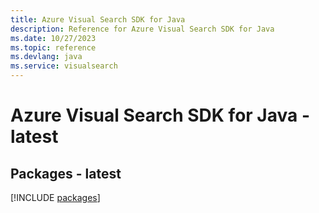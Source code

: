 ```yaml
---
title: Azure Visual Search SDK for Java
description: Reference for Azure Visual Search SDK for Java
ms.date: 10/27/2023
ms.topic: reference
ms.devlang: java
ms.service: visualsearch
---
```

# Azure Visual Search SDK for Java - latest
## Packages - latest
[!INCLUDE [packages](visual-search-index.md)]